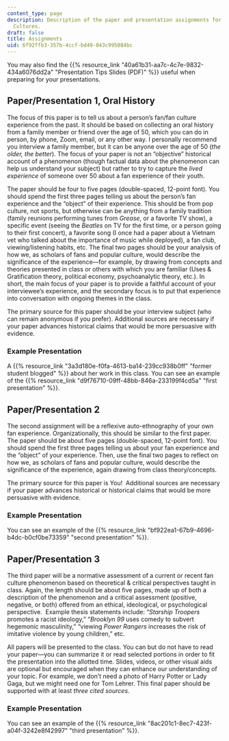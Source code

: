 ```yaml
---
content_type: page
description: Description of the paper and presentation assignments for Fans and Fan
  Cultures.
draft: false
title: Assignments
uid: 6f92ffb3-357b-4ccf-bd49-043c995084bc
---
```

You may also find the {{% resource_link "40a61b31-aa7c-4c7e-9832-434a6076dd2a" "Presentation Tips Slides (PDF)" %}} useful when preparing for your presentations.

## Paper/Presentation 1, Oral History

The focus of this paper is to tell us about a person’s fan/fan culture experience from the past. It should be based on collecting an oral history from a family member or friend over the age of 50, which you can do in person, by phone, Zoom, email, or any other way. I personally recommend you interview a family member, but it can be anyone over the age of 50 (*the older, the better*). The focus of your paper is not an “objective” historical account of a phenomenon (though factual data about the phenomenon can help us understand your subject) but rather to try to capture the *lived experience* of someone over 50 about a fan experience of their youth.

The paper should be four to five pages (double-spaced, 12-point font). You should spend the first three pages telling us about the person’s fan experience and the “object” of their experience. This should be from pop culture, not sports, but otherwise can be anything from a family tradition (family reunions performing tunes from *Grease*, or a favorite TV show), a specific event (seeing the *Beatles* on TV for the first time, or a person going to their first concert), a favorite song (I once had a paper about a Vietnam vet who talked about the importance of music while deployed), a fan club, viewing/listening habits, etc. The final two pages should be your analysis of how we, as scholars of fans and popular culture, would describe the significance of the experience—for example, by drawing from concepts and theories presented in class or others with which you are familiar (Uses & Gratification theory, political economy, psychoanalytic theory, etc.). In short, the main focus of your paper is to provide a faithful account of your interviewee’s experience, and the secondary focus is to put that experience into conversation with ongoing themes in the class.

The primary source for this paper should be your interview subject (who can remain anonymous if you prefer). Additional sources are necessary if your paper advances historical claims that would be more persuasive with evidence. 

### Example Presentation

A {{% resource_link "3a3d180e-f0fa-4613-ba14-239cc938b0ff" "former student blogged" %}} about her work in this class. You can see an example of the {{% resource_link "d9f76710-09ff-48bb-846a-233199f4cd5a" "first presentation" %}}.

## Paper/Presentation 2

The second assignment will be a reflexive auto-ethnography of your own fan experience. Organizationally, this should be similar to the first paper. The paper should be about five pages (double-spaced, 12-point font). You should spend the first three pages telling us about your fan experience and the “object” of your experience. Then, use the final two pages to reflect on how we, as scholars of fans and popular culture, would describe the significance of the experience, again drawing from class theory/concepts.

The primary source for this paper is You!  Additional sources are necessary if your paper advances historical or historical claims that would be more persuasive with evidence. 

### Example Presentation

You can see an example of the {{% resource_link "bf922ea1-67b9-4696-b4dc-b0cf0be73359" "second presentation" %}}.

## Paper/Presentation 3

The third paper will be a normative assessment of a current or recent fan culture phenomenon based on theoretical & critical perspectives taught in class. Again, the length should be about five pages, made up of both a description of the phenomenon and a critical assessment (positive, negative, or both) offered from an ethical, ideological, or psychological perspective.  Example thesis statements include: “*Starship Troopers* promotes a racist ideology,” “*Brooklyn 99* uses comedy to subvert hegemonic masculinity,” “viewing *Power Rangers* increases the risk of imitative violence by young children,” etc. 

All papers will be presented to the class. You can but do not have to read your paper—you can summarize it or read selected portions in order to fit the presentation into the allotted time. Slides, videos, or other visual aids are optional but encouraged when they can enhance our understanding of your topic. For example, we don’t need a photo of Harry Potter or Lady Gaga, but we might need one for Tom Lehrer. This final paper should be supported with at least *three cited sources*.

### Example Presentation

You can see an example of the {{% resource_link "8ac201c1-8ec7-423f-a04f-3242e8f42997" "third presentation" %}}.